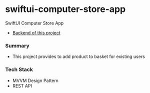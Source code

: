 # swiftui-computer-store-app

SwiftUI Computer Store App

- [Backend of this project](https://github.com/mehmetozkn/computer-store-app-backend "Backend")

### Summary

- This project provides to add product to basket for existing users

### Tech Stack

- MVVM Design Pattern
- REST API
